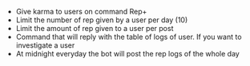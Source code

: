 - Give karma to users on command Rep+
- Limit the number of rep given by a user per day (10)
- Limit the amount of rep given to a user per post
- Command that will reply with the table of logs of user. If you want to investigate a user
- At midnight everyday the bot will post the rep logs of the whole day